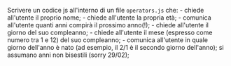Scrivere un codice js all'interno di un file `operators.js` che:
    - chiede all'utente il proprio nome;
    - chiede all'utente la propria età;
    - comunica all'utente quanti anni compirà il prossimo anno(!);
    - chiede all'utente il giorno del suo compleanno;
    - chiede all'utente il mese (espresso come numero tra 1 e 12) del suo compleanno;
    - comunica all'utente in quale giorno dell'anno è nato (ad esempio, il 2/1 è il secondo giorno dell'anno); si assumano anni non bisestili (sorry 29/02); 